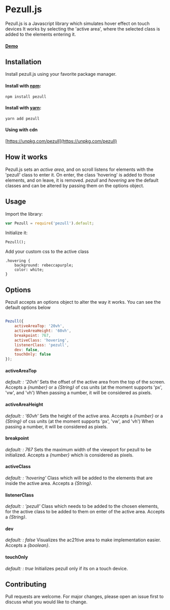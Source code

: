 
# Pezull.js

Pezull.js is a Javascript library which simulates hover effect on touch devices
It works by selecting the 'active area', where the selected class is added to the elements entering it.
#### [Demo](https://jsfiddle.net/mny9fox8/5/)

## Installation

Install pezull.js using your favorite package manager.

#### Install with [npm](https://www.npmjs.com/):

```
npm install pezull
```
#### Install with [yarn](https://yarnpkg.com):

```
yarn add pezull
```

#### Using with cdn

[https://unpkg.com/pezull](https://unpkg.com/pezull)

## How it works

Pezull.js sets an _active area_, and on scroll listens for elements with the 'pezull' class to enter it. On enter, the class 'hovering' is added to those elements, and on leave, it is removed.
_pezull_ and _hovering_ are the default classes and can be altered by passing them on the options object.

## Usage

Import the library:

```javascript
var Pezull = require('pezull').default;
```
Initialize it:
```
Pezull();
```

Add your custom css to the active class
```
.hovering {  
    background: rebeccapurple;
    color: white;
}
```

## Options

Pezull accepts an options object to alter the way it works. You can see the default options below

```javascript

Pezull({
    activeAreaTop: '20vh',
    activeAreaHeight: '60vh',
    breakpoint: 767,
    activeClass: 'hovering',
    listenerClass: 'pezull',
    dev: false,
    touchOnly: false
});
```

#### activeAreaTop
_default: : '20vh'_
Sets the offset of the active area from the top of the screen.
Accepts a _{number}_ or a _{String}_ of css units (at the moment supports 'px', 'vw', and 'vh')
When passing a number, it will be considered as pixels.

#### activeAreaHeight
_default: : '60vh'_
Sets the height of the active area.
Accepts a _{number}_ or a _{String}_ of css units (at the moment supports 'px', 'vw', and 'vh')
When passing a number, it will be considered as pixels.

#### breakpoint
_default: : 767_
Sets the maximum width of the viewport for pezull to be initialized.
Accepts a _{number}_ which is considered as pixels.

#### activeClass
_default: : 'hovering'_
Class which will be added to the elements that are inside the active area.
Accepts a _{String}_.

#### listenerClass
_default: : 'pezull'_
Class which needs to be added to the chosen elements, for the active class to be added to them on enter of the active area.
Accepts a _{String}_.

#### dev
_default: : false_
Visualizes the ac21tive area to make implementation easier.
Accepts a _{boolean}_.

#### touchOnly
_default: : true_
Initializes pezull only if its on a touch device.

## Contributing
Pull requests are welcome. For major changes, please open an issue first to discuss what you would like to change.

